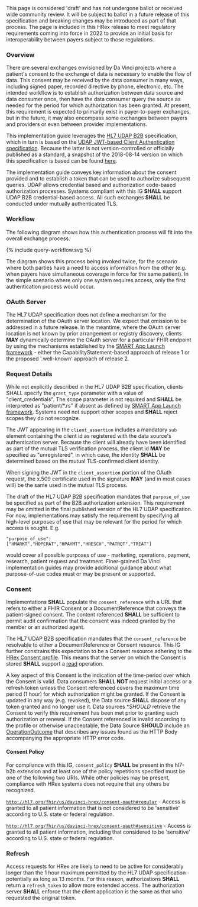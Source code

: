 <div class="stu-note">
This page is considered 'draft' and has not undergone ballot or received wide community review.  It will be subject to ballot in a future release of this specification and breaking changes may be introduced as part of that process.  The page is included in this HRex release to meet regulatory requirements coming into force in 2022 to provide an initial basis for interoperability between payers subject to those regulations.
</div>

### Overview

There are several exchanges envisioned by Da Vinci projects where a patient's consent to the exchange of data is necessary to enable the flow of data.  This consent may be received by the data consumer in many ways, including signed paper, recorded directive by phone, electronic, etc.  The intended workflow is to establish authorization between data source and data consumer once, then have the data consumer query the source as needed for the period for which authorization has been granted.  At present, this requirement is expected to primarily exist in payer-to-payer exchanges, but in the future, it may also encompass some exchanges between payers and providers or even between provider implementations.

This implementation guide leverages the [HL7 UDAP B2B]({{site.data.fhir.udap}}b2b.html) specification, which in turn is based on the [UDAP JWT-based Client Authentication specification](https://www.udap.org/udap-jwt-client-auth.html).  Because the latter is not version-controlled or officially published as a standard, a snapshot of the 2018-08-14 version on which this specification is based can be found [here](UDAP-JW-Client-Auth_2018-08-14.pdf).

The implementation guide conveys key information about the consent provided and to establish a token that can be used to authorize subsequent queries.  UDAP allows credential based and authorization code-based authorization processes.  Systems compliant with this IG **SHALL** support UDAP B2B credential-based access.  All such exchanges **SHALL** be conducted under mutually authenticated TLS.

### Workflow

The following diagram shows how this authentication process will fit into the overall exchange process.  

  {% include query-workflow.svg %}
  
The diagram shows this process being invoked twice, for the scenario where both parties have a need to access information from the other (e.g. when payers have simultaneous coverage in force for the same patient).  In the simple scenario where only one system requires access, only the first authentication process would occur.


### OAuth Server

The HL7 UDAP specification does not define a mechanism for the determination of the OAuth server location.  We expect that omission to be addressed in a future release.  In the meantime, where the OAuth server location is not known by prior arrangement or registry discovery, clients **MAY** dynamically determine the OAuth server for a particular FHIR endpoint by using the mechanisms established by the [SMART App Launch framework](http://hl7.org/fhir/smart-app-launch) - either the CapabilityStatement-based approach of release 1 or the proposed '.well-known' approach of release 2.

### Request Details

While not explicitly described in the HL7 UDAP B2B specification, clients SHALL specify the <code>grant_type</code> parameter with a value of "client_credentials".  The scope parameter is not required and **SHALL** be interpreted as "patient/*.rs" if absent as defined by [SMART App Launch framework](http://hl7.org/fhir/smart-app-launch/2021May/scopes-and-launch-context.html).  Systems need not support other scopes and **SHALL** reject scopes they do not recognize.

The JWT appearing in the <code>client_assertion</code> includes a mandatory <code>sub</code> element containing the client id as registered with the data source's authentication server.  Because the client will already have been identified as part of the mutual TLS verification process, the client id **MAY** be specified as "unregistered", in which case, the identity **SHALL** be determined based on the mutual TLS-confirmed client identity.  

When signing the JWT in the <code>client_assertion</code> portion of the OAuth request, the x.509 certificate used in the signature **MAY** (and in most cases will) be the same used in the mutual TLS process.

The draft of the HL7 UDAP B2B specification mandates that <code>purpose_of_use</code> be specified as part of the B2B authorization extension.  This requirement may be omitted in the final published version of the HL7 UDAP specification.  For now, implementations may satisfy the requirement by specifying all high-level purposes of use that may be relevant for the period for which access is sought.  E.g. 

<code>"purpose_of_use": ["HMARKT","HOPERAT","HPAYMT","HRESCH","PATRQT","TREAT"]</code>

would cover all possible purposes of use - marketing, operations, payment, research, patient request and treatment.  Finer-grained Da Vinci implementation guides may provide additional guidance about what purpose-of-use codes must or may be present or supported.

### Consent

Implementations **SHALL** populate the <code>consent_reference</code> with a URL that refers to either a FHIR Consent or a DocumentReference that conveys the patient-signed consent.  The content referenced **SHALL** be sufficient to permit audit confirmation that the consent was indeed granted by the member or an authorized agent.

The HL7 UDAP B2B specification mandates that the <code>consent_reference</code> be resolvable to either a DocumentReference or Consent resource.  This IG further constrains this expectation to be a Consent resource adhering to the [HRex Consent profile](StructureDefinition-hrex-consent.html).  This means that the server on which the Consent is stored **SHALL** support a [read]({{site.data.fhir.path}}http.html#read) operation.

A key aspect of this Consent is the indication of the time-period over which the Consent is valid.  Data consumers **SHALL NOT** request initial access or a refresh token unless the Consent referenced covers the maximum time period (1 hour) for which authorization might be granted.  If the Consent is updated in any way (e.g. revoked), the Data source **SHALL** dispose of any token granted and no longer use it.  Data sources **SHOULD* retrieve the Consent to verify this requirement has been met prior to granting each authorization or renewal.  If the Consent referenced is invalid according to the profile or otherwise unacceptable, the Data Source **SHOULD** include an [OperationOutcome]({{site.data.fhir.path}}operationoutcome.html) that describes any issues found as the HTTP Body accompanying the appropriate HTTP error code.

#### Consent Policy

For compliance with this IG, <code>consent_policy</code> **SHALL** be present in the hl7-b2b extension and at least one of the policy repetitions specified must be one of the following two URIs.  While other policies may be present, compliance with HRex systems does not require that any others be recognized.

<a name="regular"> </a>
<code>http://hl7.org/fhir/us/davinci-hrex/consent-oauth#regular</code> - Access is granted to all patient information that is not considered to be 'sensitive' according to U.S. state or federal regulation.

<a name="sensitive"> </a>
<code>http://hl7.org/fhir/us/davinci-hrex/consent-oauth#sensitive</code> - Access is granted to all patient information, including that considered to be 'sensitive' according to U.S. state or federal regulation.

### Refresh

Access requests for HRex are likely to need to be active for considerably longer than the 1 hour maximum permitted by the HL7 UDAP specification - potentially as long as 13 months.  For this reason, authorizations **SHALL** return a <code>refresh_token</code> to allow more extended access.  The authorization server **SHALL** enforce that the client application is the same as that who requested the original token.